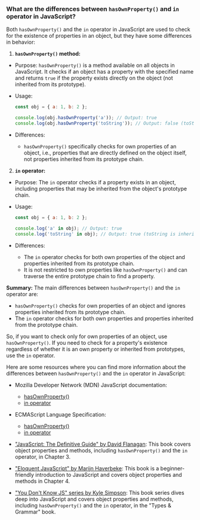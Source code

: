 ### What are the differences between `hasOwnProperty()` and `in` operator in JavaScript?

Both `hasOwnProperty()` and the `in` operator in JavaScript are used to check for the existence of properties in an object, but they have some differences in behavior:

1. **`hasOwnProperty()` method:**
  - Purpose: `hasOwnProperty()` is a method available on all objects in JavaScript. It checks if an object has a property with the specified name and returns `true` if the property exists directly on the object (not inherited from its prototype).

  - Usage:
    ```javascript
    const obj = { a: 1, b: 2 };

    console.log(obj.hasOwnProperty('a')); // Output: true
    console.log(obj.hasOwnProperty('toString')); // Output: false (toString is inherited from Object.prototype)
    ```

  - Differences:
    - `hasOwnProperty()` specifically checks for own properties of an object, i.e., properties that are directly defined on the object itself, not properties inherited from its prototype chain.

2. **`in` operator:**
  - Purpose: The `in` operator checks if a property exists in an object, including properties that may be inherited from the object's prototype chain.

  - Usage:
    ```javascript
    const obj = { a: 1, b: 2 };

    console.log('a' in obj); // Output: true
    console.log('toString' in obj); // Output: true (toString is inherited from Object.prototype)
    ```

  - Differences:
    - The `in` operator checks for both own properties of the object and properties inherited from its prototype chain.
    - It is not restricted to own properties like `hasOwnProperty()` and can traverse the entire prototype chain to find a property.

**Summary:**
The main differences between `hasOwnProperty()` and the `in` operator are:

- `hasOwnProperty()` checks for own properties of an object and ignores properties inherited from its prototype chain.
- The `in` operator checks for both own properties and properties inherited from the prototype chain.

So, if you want to check only for own properties of an object, use `hasOwnProperty()`. If you need to check for a property's existence regardless of whether it is an own property or inherited from prototypes, use the `in` operator.

Here are some resources where you can find more information about the differences between `hasOwnProperty()` and the `in` operator in JavaScript:

- Mozilla Developer Network (MDN) JavaScript documentation:
  - [hasOwnProperty()](https://developer.mozilla.org/en-US/docs/Web/JavaScript/Reference/Global_Objects/Object/hasOwnProperty)
  - [in operator](https://developer.mozilla.org/en-US/docs/Web/JavaScript/Reference/Operators/in)

- ECMAScript Language Specification:
  - [hasOwnProperty()](https://tc39.es/ecma262/#sec-object.prototype.hasownproperty)
  - [in operator](https://tc39.es/ecma262/#sec-relational-operators-runtime-semantics-evaluation)

- ["JavaScript: The Definitive Guide" by David Flanagan](https://www.oreilly.com/library/view/javascript-the-definitive/9781449393854/): This book covers object properties and methods, including `hasOwnProperty()` and the `in` operator, in Chapter 3.

- ["Eloquent JavaScript" by Marijn Haverbeke](https://eloquentjavascript.net/): This book is a beginner-friendly introduction to JavaScript and covers object properties and methods in Chapter 4.

- ["You Don't Know JS" series by Kyle Simpson](https://github.com/getify/You-Dont-Know-JS/tree/2nd-ed/types%20%26%20grammar): This book series dives deep into JavaScript and covers object properties and methods, including `hasOwnProperty()` and the `in` operator, in the "Types & Grammar" book.
